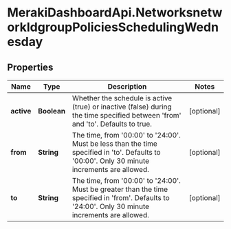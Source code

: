 # MerakiDashboardApi.NetworksnetworkIdgroupPoliciesSchedulingWednesday

## Properties
Name | Type | Description | Notes
------------ | ------------- | ------------- | -------------
**active** | **Boolean** | Whether the schedule is active (true) or inactive (false) during the time specified between &#x27;from&#x27; and &#x27;to&#x27;. Defaults to true. | [optional] 
**from** | **String** | The time, from &#x27;00:00&#x27; to &#x27;24:00&#x27;. Must be less than the time specified in &#x27;to&#x27;. Defaults to &#x27;00:00&#x27;. Only 30 minute increments are allowed. | [optional] 
**to** | **String** | The time, from &#x27;00:00&#x27; to &#x27;24:00&#x27;. Must be greater than the time specified in &#x27;from&#x27;. Defaults to &#x27;24:00&#x27;. Only 30 minute increments are allowed. | [optional] 
